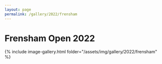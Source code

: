 ```yaml
---
layout: page
permalink: /gallery/2022/frensham
---
```


# Frensham Open 2022

{% include image-gallery.html folder="/assets/img/gallery/2022/frensham" %}